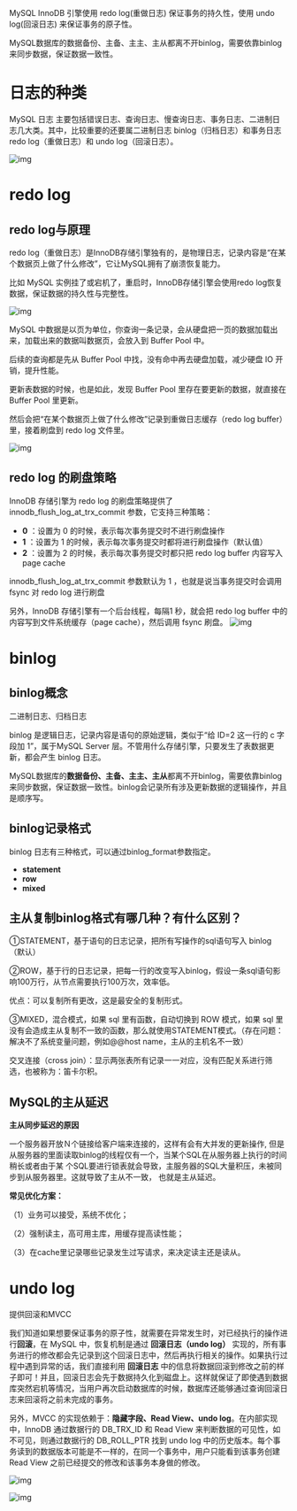 MySQL InnoDB 引擎使用 redo log(重做日志) 保证事务的持久性，使用 undo log(回滚日志) 来保证事务的原子性。

MySQL数据库的数据备份、主备、主主、主从都离不开binlog，需要依靠binlog来同步数据，保证数据一致性。

# 日志的种类

MySQL 日志 主要包括错误日志、查询日志、慢查询日志、事务日志、二进制日志几大类。其中，比较重要的还要属二进制日志 binlog（归档日志）和事务日志 redo log（重做日志）和 undo log（回滚日志）。

![img](assets/1647431284765-628d9727-3c25-4a24-a6df-649d84ed5e59.png)

# redo log 

## redo log与原理

redo log（重做日志）是InnoDB存储引擎独有的，是物理日志，记录内容是“在某个数据页上做了什么修改”，它让MySQL拥有了崩溃恢复能力。 

比如 MySQL 实例挂了或宕机了，重启时，InnoDB存储引擎会使用redo log恢复数据，保证数据的持久性与完整性。

![img](assets/1647431487289-608f8c5b-892e-443a-a8a1-899210402c39.png)

MySQL 中数据是以页为单位，你查询一条记录，会从硬盘把一页的数据加载出来，加载出来的数据叫数据页，会放入到 Buffer Pool 中。

后续的查询都是先从 Buffer Pool 中找，没有命中再去硬盘加载，减少硬盘 IO 开销，提升性能。

更新表数据的时候，也是如此，发现 Buffer Pool 里存在要更新的数据，就直接在 Buffer Pool 里更新。

然后会把“在某个数据页上做了什么修改”记录到重做日志缓存（redo log buffer）里，接着刷盘到 redo log 文件里。

![img](assets/1647431614211-7752456b-55f3-498a-a4a7-3defb61733f6.png)

##  redo log 的刷盘策略

InnoDB 存储引擎为 redo log 的刷盘策略提供了 innodb_flush_log_at_trx_commit 参数，它支持三种策略：

- **0** ：设置为 0 的时候，表示每次事务提交时不进行刷盘操作
- **1** ：设置为 1 的时候，表示每次事务提交时都将进行刷盘操作（默认值）
- **2** ：设置为 2 的时候，表示每次事务提交时都只把 redo log buffer 内容写入 page cache

innodb_flush_log_at_trx_commit 参数默认为 1 ，也就是说当事务提交时会调用 fsync 对 redo log 进行刷盘

另外，InnoDB 存储引擎有一个后台线程，每隔1 秒，就会把 redo log buffer 中的内容写到文件系统缓存（page cache），然后调用 fsync 刷盘。
 ![img](assets/1647432173194-9f8bfba1-9b85-422d-b5ac-2d21ad8c2a3a.png)

# binlog

## binlog概念

二进制日志、归档日志

binlog 是逻辑日志，记录内容是语句的原始逻辑，类似于“给 ID=2 这一行的 c 字段加 1”，属于MySQL Server 层。不管用什么存储引擎，只要发生了表数据更新，都会产生 binlog 日志。

MySQL数据库的**数据备份、主备、主主、主从**都离不开binlog，需要依靠binlog来同步数据，保证数据一致性。binlog会记录所有涉及更新数据的逻辑操作，并且是顺序写。

## binlog记录格式

binlog 日志有三种格式，可以通过binlog_format参数指定。

- **statement**
- **row**
- **mixed**

## 主从复制binlog格式有哪几种？有什么区别？

①STATEMENT，基于语句的日志记录，把所有写操作的sql语句写入 binlog （默认）

②ROW，基于行的日志记录，把每一行的改变写入binlog，假设一条sql语句影响100万行，从节点需要执行100万次，效率低。

优点：可以复制所有更改，这是最安全的复制形式。

③MIXED，混合模式，如果 sql 里有函数，自动切换到 ROW 模式，如果 sql 里没有会造成主从复制不一致的函数，那么就使用STATEMENT模式。（存在问题：解决不了系统变量问题，例如@@host name，主从的主机名不一致）

交叉连接（cross join）：显示两张表所有记录一一对应，没有匹配关系进行筛选，也被称为：笛卡尔积。

## MySQL的主从延迟

**主从同步延迟的原因**

一个服务器开放Ｎ个链接给客户端来连接的，这样有会有大并发的更新操作, 但是从服务器的里面读取binlog的线程仅有一个，当某个SQL在从服务器上执行的时间稍长或者由于某 个SQL要进行锁表就会导致，主服务器的SQL大量积压，未被同步到从服务器里。这就导致了主从不一致， 也就是主从延迟。

**常见优化方案：**

（1）业务可以接受，系统不优化；

（2）强制读主，高可用主库，用缓存提高读性能；

（3）在cache里记录哪些记录发生过写请求，来决定读主还是读从。

# undo log

提供回滚和MVCC

我们知道如果想要保证事务的原子性，就需要在异常发生时，对已经执行的操作进行**回滚**，在 MySQL 中，恢复机制是通过 **回滚日志（undo log）** 实现的，所有事务进行的修改都会先记录到这个回滚日志中，然后再执行相关的操作。如果执行过程中遇到异常的话，我们直接利用 **回滚日志** 中的信息将数据回滚到修改之前的样子即可！并且，回滚日志会先于数据持久化到磁盘上。这样就保证了即使遇到数据库突然宕机等情况，当用户再次启动数据库的时候，数据库还能够通过查询回滚日志来回滚将之前未完成的事务。

另外，MVCC 的实现依赖于：**隐藏字段、Read View、undo log**。在内部实现中，InnoDB 通过数据行的 DB_TRX_ID 和 Read View 来判断数据的可见性，如不可见，则通过数据行的 DB_ROLL_PTR 找到 undo log 中的历史版本。每个事务读到的数据版本可能是不一样的，在同一个事务中，用户只能看到该事务创建 Read View 之前已经提交的修改和该事务本身做的修改。

![img](assets/1648537236067-f29376c1-eaba-40d9-a768-393d5d0ffa06.png)

![img](assets/1648538455433-71575664-e87e-4350-9d5f-2320fe23fa01.png)